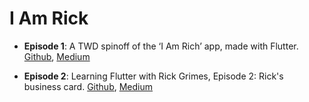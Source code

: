 # I Am Rick

- **Episode 1**: A TWD spinoff of the ‘I Am Rich’ app, made with Flutter. [Github](https://github.com/alexbaramilis/I-Am-Rick-Episode-1), [Medium](https://medium.com/@alexandrosbaramilis/i-am-rick-417d8b35ac0)
  
- **Episode 2**: Learning Flutter with Rick Grimes, Episode 2: Rick's business card. [Github](), [Medium]()
